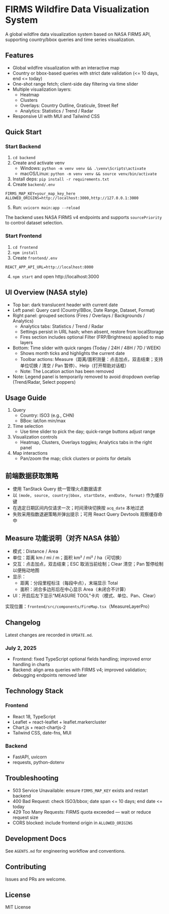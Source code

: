 # FIRMS Wildfire Data Visualization System

A global wildfire data visualization system based on NASA FIRMS API, supporting country/bbox queries and time series visualization.

## Features

- Global wildfire visualization with an interactive map
- Country or bbox-based queries with strict date validation (<= 10 days, end <= today)
- One-shot range fetch; client-side day filtering via time slider
- Multiple visualization layers:
  - Heatmap
  - Clusters
  - Overlays: Country Outline, Graticule, Street Ref
  - Analytics: Statistics / Trend / Radar
- Responsive UI with MUI and Tailwind CSS

## Quick Start

### Start Backend
1) `cd backend`
2) Create and activate venv
   - Windows: `python -m venv venv && .\venv\Scripts\activate`
   - macOS/Linux: `python -m venv venv && source venv/bin/activate`
3) Install deps: `pip install -r requirements.txt`
4) Create `backend/.env`
```
FIRMS_MAP_KEY=your_map_key_here
ALLOWED_ORIGINS=http://localhost:3000,http://127.0.0.1:3000
```
5) Run: `uvicorn main:app --reload`

The backend uses NASA FIRMS v4 endpoints and supports `sourcePriority` to control dataset selection.

### Start Frontend
1) `cd frontend`
2) `npm install`
3) Create `frontend/.env`
```
REACT_APP_API_URL=http://localhost:8000
```
4) `npm start` and open http://localhost:3000

## UI Overview (NASA style)

- Top bar: dark translucent header with current date
- Left panel: Query card (Country/BBox, Date Range, Dataset, Format)
- Right panel: grouped sections (Fires / Overlays / Backgrounds / Analytics)
  - Analytics tabs: Statistics / Trend / Radar
  - Settings persist in URL hash; when absent, restore from localStorage
  - Fires section includes optional Filter (FRP/Brightness) applied to map layers
- Bottom: Time slider with quick ranges (Today / 24H / 48H / 7D / WEEK)
  - Shows month ticks and highlights the current date
  - Toolbar actions: Measure（距离/面积测量：点击加点，双击结束；支持单位切换 / 清空 / Pan 暂停）、Help（打开帮助对话框）
  - Note: The Location action has been removed
- Note: Legend panel is temporarily removed to avoid dropdown overlap (Trend/Radar, Select poppers)

## Usage Guide

1) Query
   - Country: ISO3 (e.g., CHN)
   - BBox: lat/lon min/max
2) Time selection
   - Use time slider to pick the day; quick-range buttons adjust range
3) Visualization controls
   - Heatmap, Clusters, Overlays toggles; Analytics tabs in the right panel
4) Map interactions
   - Pan/zoom the map; click clusters or points for details

## 前端数据获取策略

- 使用 TanStack Query 统一管理火点数据请求
- 以 `(mode, source, country|bbox, startDate, endDate, format)` 作为缓存键
- 在选定日期区间内仅请求一次；时间滑块切换按 `acq_date` 本地过滤
- 失败采用指数退避策略并弹出提示；可用 React Query Devtools 观察缓存命中

## Measure 功能说明（对齐 NASA 体验）

- 模式：Distance / Area
- 单位：距离 km / mi / m；面积 km² / mi² / ha（可切换）
- 交互：点击加点，双击结束；ESC 取消当前绘制；Clear 清空；Pan 暂停绘制以便拖动地图
- 显示：
  - 距离：分段里程标注（每段中点），末端显示 Total
  - 面积：闭合多边形后在中心显示 Area（未闭合不计算）
- UI：开启后左下显示“MEASURE TOOL”卡片（模式、单位、Pan、Clear）

实现位置：`frontend/src/components/FireMap.tsx`（MeasureLayerPro）

## Changelog

Latest changes are recorded in `UPDATE.md`.

### July 2, 2025
- Frontend: fixed TypeScript optional fields handling; improved error handling in charts
- Backend: align area queries with FIRMS v4; improved validation; debugging endpoints removed later

## Technology Stack

### Frontend
- React 18, TypeScript
- Leaflet + react-leaflet + leaflet.markercluster
- Chart.js + react-chartjs-2
- Tailwind CSS, date-fns, MUI

### Backend
- FastAPI, uvicorn
- requests, python-dotenv

## Troubleshooting

- 503 Service Unavailable: ensure `FIRMS_MAP_KEY` exists and restart backend
- 400 Bad Request: check ISO3/bbox; date span <= 10 days; end date <= today
- 429 Too Many Requests: FIRMS quota exceeded — wait or reduce request size
- CORS blocked: include frontend origin in `ALLOWED_ORIGINS`

## Development Docs

See `AGENTS.md` for engineering workflow and conventions.

## Contributing

Issues and PRs are welcome.

## License

MIT License

